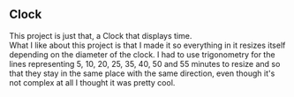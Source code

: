 ## Clock
This project is just that, a Clock that displays time.  
What I like about this project is that I made it so everything in it resizes itself depending on the diameter of the clock.
I had to use trigonometry for the lines representing 5, 10, 20, 25, 35, 40, 50 and 55 minutes to resize and so that they stay in the same place with the same direction, even though it's not complex at all I thought it was pretty cool.
